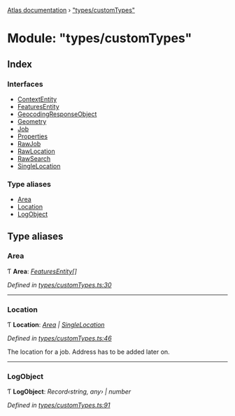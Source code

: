 [Atlas documentation](../globals.md) › ["types/customTypes"](_types_customtypes_.md)

# Module: "types/customTypes"

## Index

### Interfaces

* [ContextEntity](../interfaces/_types_customtypes_.contextentity.md)
* [FeaturesEntity](../interfaces/_types_customtypes_.featuresentity.md)
* [GeocodingResponseObject](../interfaces/_types_customtypes_.geocodingresponseobject.md)
* [Geometry](../interfaces/_types_customtypes_.geometry.md)
* [Job](../interfaces/_types_customtypes_.job.md)
* [Properties](../interfaces/_types_customtypes_.properties.md)
* [RawJob](../interfaces/_types_customtypes_.rawjob.md)
* [RawLocation](../interfaces/_types_customtypes_.rawlocation.md)
* [RawSearch](../interfaces/_types_customtypes_.rawsearch.md)
* [SingleLocation](../interfaces/_types_customtypes_.singlelocation.md)

### Type aliases

* [Area](_types_customtypes_.md#area)
* [Location](_types_customtypes_.md#location)
* [LogObject](_types_customtypes_.md#logobject)

## Type aliases

###  Area

Ƭ **Area**: *[FeaturesEntity](../interfaces/_types_customtypes_.featuresentity.md)[]*

*Defined in [types/customTypes.ts:30](https://github.com/chronark/atlas/blob/4a60148/src/types/customTypes.ts#L30)*

___

###  Location

Ƭ **Location**: *[Area](_types_customtypes_.md#area) | [SingleLocation](../interfaces/_types_customtypes_.singlelocation.md)*

*Defined in [types/customTypes.ts:46](https://github.com/chronark/atlas/blob/4a60148/src/types/customTypes.ts#L46)*

The location for a job.
Address has to be added later on.

___

###  LogObject

Ƭ **LogObject**: *Record‹string, any› | number*

*Defined in [types/customTypes.ts:91](https://github.com/chronark/atlas/blob/4a60148/src/types/customTypes.ts#L91)*
